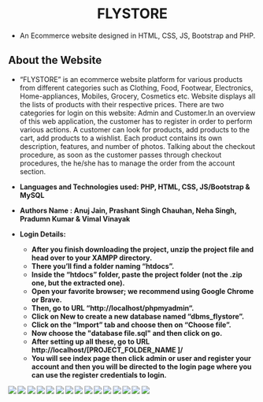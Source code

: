 <h1 align='center'>FLYSTORE</h1>

- An Ecommerce website designed in HTML, CSS, JS, Bootstrap and PHP.

## About the Website

- “FLYSTORE” is an ecommerce website platform for various products from different categories such as Clothing, Food, Footwear, Electronics, Home-appliances, Mobiles, Grocery, Cosmetics etc. Website displays all the lists of products with their respective prices. There are two categories for login on this website: Admin and Customer.In an overview of this web application, the customer has to register in order to perform various actions. A customer can look for products, add products to the cart, add products to a wishlist. Each product contains its own description, features, and number of photos. Talking about the checkout procedure, as soon as the customer passes through checkout procedures, the he/she has to manage the order from the account section.
- <b>Languages and Technologies used: PHP, HTML, CSS, JS/Bootstrap & MySQL
- <b>Authors Name :</b> Anuj Jain, Prashant Singh Chauhan, Neha Singh, Pradumn Kumar & Vimal Vinayak

- <b>Login Details: </b> 
  - After you finish downloading the project, unzip the project file and head over to your XAMPP directory.
  - There you’ll find a folder naming “htdocs”.
  - Inside the “htdocs” folder, paste the project folder (not the .zip one, but the extracted one).
  - Open your favorite browser; we recommend using Google Chrome or Brave.
  - Then, go to URL “http://localhost/phpmyadmin“.
  - Click on New to create a new database named “dbms_flystore”.
  - Click on the “Import” tab and choose then on “Choose file”.
  - Now choose the "database file.sql"  and then click on go.
  - After setting up all these, go to URL http://localhost/[PROJECT_FOLDER_NAME ]/
  - You will see index page then click admin or user and register your account and then you will be directed to the login page where you can use the register credentials to login.


![](assets/website_ss/ss1.png)
![](assets/website_ss/ss2.png)
![](assets/website_ss/ss3.png)
![](assets/website_ss/ss4.png)
![](assets/website_ss/ss5.png)
![](assets/website_ss/ss6.png)
![](assets/website_ss/ss7.png)
![](assets/website_ss/ss8.png)
![](assets/website_ss/ss9.png)
![](assets/website_ss/ss10.png)
![](assets/website_ss/ss11.png)
![](assets/website_ss/ss12.png)
![](assets/website_ss/ss13.png)
![](assets/website_ss/ss14.png)
![](assets/website_ss/ss15.png)
